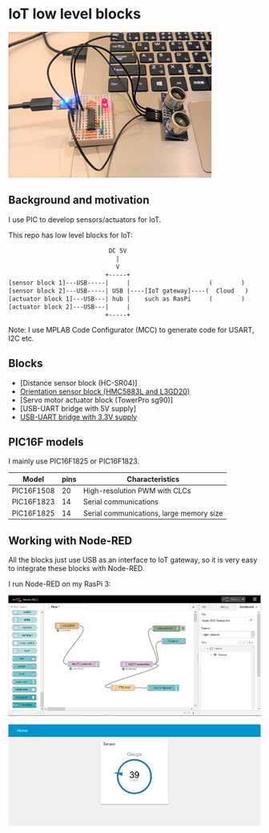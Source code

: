 # IoT low level blocks

![hc_sr04_test](./doc/hc_sr04_test.png)

## Background and motivation

I use PIC to develop sensors/actuators for IoT.

This repo has low level blocks for IoT:

```
                            DC 5V
                              |
                              V
                           +-----+                      
[sensor block 1]---USB-----|     |                      (        )
[sensor block 2]---USB-----| USB |----[IoT gateway]----(  Cloud   )
[actuator block 1]---USB---| hub |    such as RasPi     (        )
[actuator block 2]---USB---|     |
                           +-----+
```

Note: I use MPLAB Code Configurator (MCC) to generate code for USART, I2C etc.

## Blocks

- [Distance sensor block (HC-SR04)]
- [Orientation sensor block (HMC5883L and L3GD20)](./orientation.X)
- [Servo motor actuator block (TowerPro sg90)]
- [USB-UART bridge with 5V supply]
- [USB-UART bridge with 3.3V supply](./doc/STEP_DOWN.md)

## PIC16F models

I mainly use PIC16F1825 or PIC16F1823.

|Model     |pins |Characteristics                         |
|----------|-----|----------------------------------------|
|PIC16F1508|20   |High-resolution PWM with CLCs           |
|PIC16F1823|14   |Serial communications                   |
|PIC16F1825|14   |Serial communications, large memory size|

## Working with Node-RED

All the blocks just use USB as an interface to IoT gateway, so it is very easy to integrate these blocks with Node-RED.

I run Node-RED on my RasPi 3:

![node-red-1](./doc/node-red-1.png)

![node-red-2](./doc/node-red-2.png)
